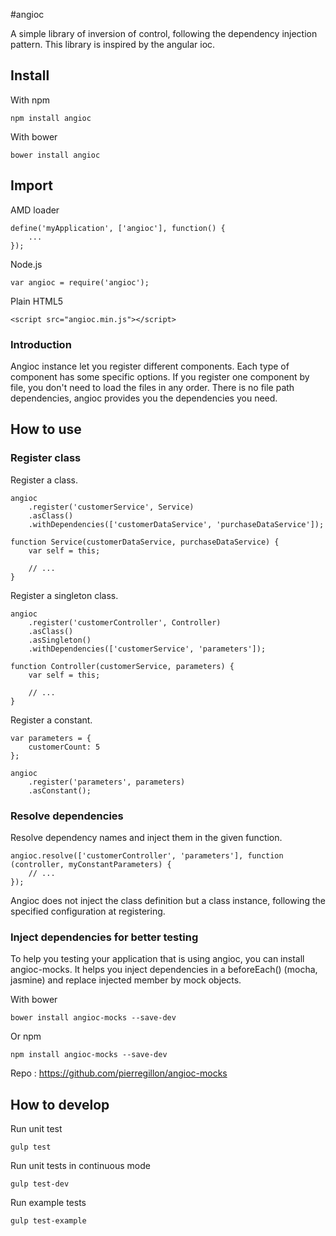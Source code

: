 #angioc

A simple library of inversion of control, following the dependency injection pattern. This library is inspired by the 
angular ioc.

## Install

With npm

    npm install angioc

With bower

    bower install angioc

## Import

AMD loader	

    define('myApplication', ['angioc'], function() {
        ...
    });	
    
Node.js
	
    var angioc = require('angioc');
	
Plain HTML5

    <script src="angioc.min.js"></script>
    
### Introduction

Angioc instance let you register different components. Each type of component has some specific options.
If you register one component by file, you don't need to load the files in any order.
There is no file path dependencies, angioc provides you the dependencies you need.

## How to use

### Register class

Register a class.

    angioc
        .register('customerService', Service)
        .asClass()
        .withDependencies(['customerDataService', 'purchaseDataService']);

    function Service(customerDataService, purchaseDataService) {
        var self = this;
        
        // ...
    }
    
Register a singleton class.

    angioc
        .register('customerController', Controller)
        .asClass()
        .asSingleton()
        .withDependencies(['customerService', 'parameters']);
        
    function Controller(customerService, parameters) {
        var self = this;
        
        // ...
    }
    
Register a constant.

    var parameters = {
        customerCount: 5
    };

    angioc
        .register('parameters', parameters)
        .asConstant();
    
### Resolve dependencies

Resolve dependency names and inject them in the given function.

    angioc.resolve(['customerController', 'parameters'], function (controller, myConstantParameters) {
        // ...
    });

Angioc does not inject the class definition but a class instance, following the specified configuration at registering.

### Inject dependencies for better testing

To help you testing your application that is using angioc, you can install angioc-mocks. It helps you inject dependencies
in a beforeEach() (mocha, jasmine) and replace injected member by mock objects.

With bower

    bower install angioc-mocks --save-dev
    
Or npm

    npm install angioc-mocks --save-dev

Repo : https://github.com/pierregillon/angioc-mocks

## How to develop

Run unit test

    gulp test
    
Run unit tests in continuous mode

    gulp test-dev
    
Run example tests

    gulp test-example
    
